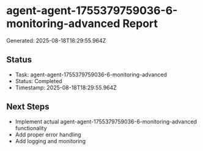 # agent-agent-1755379759036-6-monitoring-advanced Report

Generated: 2025-08-18T18:29:55.964Z

## Status
- Task: agent-agent-1755379759036-6-monitoring-advanced
- Status: Completed
- Timestamp: 2025-08-18T18:29:55.964Z

## Next Steps
- Implement actual agent-agent-1755379759036-6-monitoring-advanced functionality
- Add proper error handling
- Add logging and monitoring
